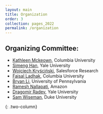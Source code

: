 ```yaml
---
layout: main
title: Organization
order: 3
collection: pages_2022
permalink: /organization
---
```

<!-- ## Steering Committee:
- [Jonathan Berant](http://www.cs.tau.ac.il/~joberant/), Tel-Aviv University
- [Graham Neubig](http://www.phontron.com/), Carnegie Mellon University
- [Yunyao Li](https://researcher.watson.ibm.com/researcher/view.php?person=us-yunyaoli), IBM Research
- [Caiming Xiong](http://www.stat.ucla.edu/~caiming/), Salesforce Research
- [Dragomir Radev](https://www.cs.yale.edu/homes/radev/), Yale University
- [Luke Zettlemoyer](https://www.cs.washington.edu/people/faculty/lsz), University of Washington
 -->
## Organizing Committee:

- [Kathleen Mckeown](http://www.cs.columbia.edu/~kathy/), Columbia University 
- [Simeng Han](https://shirleyhan6.github.io/), Yale University
- [Wojciech Kryściński](https://about.me/wkryscinski), Salesforce Research
- [Faisal Ladhak](https://www.cs.columbia.edu/~faisal/), Columbia University
- [Bryan Li](https://manestay.github.io/), University of Pennsylvania
- [Ramesh Nallapati](https://www.amazon.science/author/ramesh-nallapati), Amazon
- [Dragomir Radev](http://www.cs.yale.edu/homes/radev/), Yale University
- [Sam Wiseman](https://swiseman.github.io/), Duke University

<!-- 

## Program Committee:
- Siva Reddy, MILA/McGill University

-->


{: .two-column}
